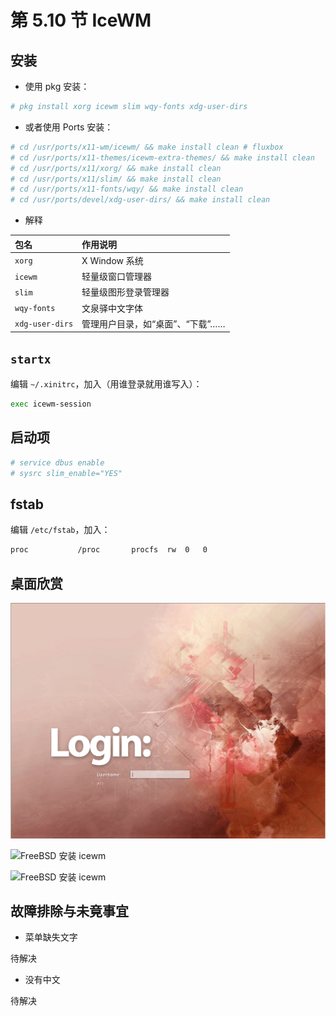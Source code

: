 # 第 5.10 节 IceWM

## 安装

- 使用 pkg 安装：

```sh
# pkg install xorg icewm slim wqy-fonts xdg-user-dirs
```

- 或者使用 Ports 安装：

```sh
# cd /usr/ports/x11-wm/icewm/ && make install clean # fluxbox
# cd /usr/ports/x11-themes/icewm-extra-themes/ && make install clean 
# cd /usr/ports/x11/xorg/ && make install clean 
# cd /usr/ports/x11/slim/ && make install clean
# cd /usr/ports/x11-fonts/wqy/ && make install clean
# cd /usr/ports/devel/xdg-user-dirs/ && make install clean
```

- 解释
  
| 包名               | 作用说明                                                                 |
|:------------------|:-----------------------------------------------------------------------|
| `xorg`           |X Window 系统                                           |
| `icewm`          | 轻量级窗口管理器                    |
| `slim`           | 轻量级图形登录管理器                            |
| `wqy-fonts`      | 文泉驿中文字体                                              |
| `xdg-user-dirs`  | 管理用户目录，如“桌面”、“下载”……                                          |


## `startx`

编辑 `~/.xinitrc`，加入（用谁登录就用谁写入）：

```sh
exec icewm-session
```

## 启动项

```sh
# service dbus enable
# sysrc slim_enable="YES"
```

## fstab

编辑 `/etc/fstab`，加入：

```sh
proc           /proc       procfs  rw  0   0
```


## 桌面欣赏

![FreeBSD 安装 icewm](../.gitbook/assets/fluxbox1.png)

![FreeBSD 安装 icewm](../.gitbook/assets/icewm1.png)

![FreeBSD 安装 icewm](../.gitbook/assets/icewm2.png)

## 故障排除与未竟事宜

- 菜单缺失文字

待解决

- 没有中文

待解决
